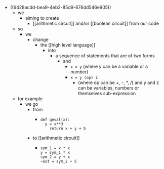 - ((6428acdd-bea9-4eb2-85d9-676dd546e905))
	- we
		- aiming to create
			- [[arithmetic circuit]] and/or [[boolean circuit]] from our code
	- so
		- we
			- change
				- the [[high level language]]
					- into
						- a sequence of statements that are of two forms
							- and
								- `x = y` (where y can be a variable or a number)
								- `x = y (op) z`
									- (where op can be +, -, *, /) and y and z can be variables, numbers or themselves sub-expression
	- for example
		- we go
			- from
				- ```
				  def qeval(x):
				  	y = x**3 
				      return x + y + 5
				  ```
			- to [[arithmetic circuit]]
				- ```
				  sym_1 = x * x 
				  y = sym_1 * x 
				  sym_2 = y + x
				  ~out = sym_2 + 5
				  ```